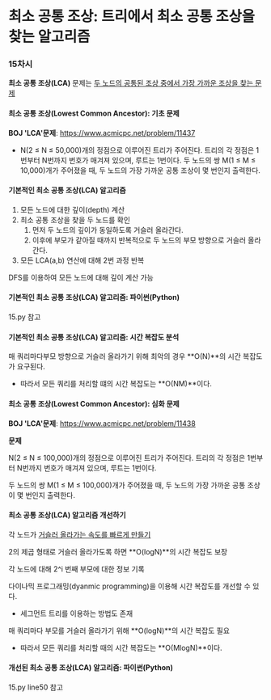 # 최소 공통 조상: 트리에서 최소 공통 조상을 찾는 알고리즘

### 15차시

**최소 공통 조상(LCA)** 문제는 <u>두 노드의 공통된 조상 중에서 가장 가까운 조상을 찾는 문제</u>



#### 최소 공통 조상(Lowest Common Ancestor): 기초 문제

**BOJ 'LCA'문제**: https://www.acmicpc.net/problem/11437

+ N(2 ≤ N ≤ 50,000)개의 정점으로 이루어진 트리가 주어진다. 트리의 각 정점은 1번부터 N번까지 번호가 매겨져 있으며, 루트는 1번이다. 두 노드의 쌍 M(1 ≤ M ≤ 10,000)개가 주어졌을 때, 두 노드의 가장 가까운 공통 조상이 몇 번인지 출력한다.



#### 기본적인 최소 공통 조상(LCA) 알고리즘

1. 모든 노드에 대한 깊이(depth) 계산
2. 최소 공통 조상을 찾을 두 노드를 확인
   1. 먼저 두 노드의 깊이가 동일하도록 거슬러 올라간다.
   2. 이후에 부모가 같아질 때까지 반복적으로 두 노드의 부모 방향으로 거슬러 올라간다.
3. 모든 LCA(a,b) 연산에 대해 2번 과정 반복

DFS를 이용하여 모든 노드에 대해 깊이 계산 가능



#### 기본적인 최소 공통 조상(LCA) 알고리즘: 파이썬(Python)

15.py 참고



#### 기본적인 최소 공통 조상(LCA) 알고리즘: 시간 복잡도 분석

매 쿼리마다부모 방향으로 거슬러 올라가기 위해 최악의 경우 **O(N)**의 시간 복잡도가 요구된다.

+ 따라서 모든 쿼리를 처리할 떄의 시간 복잡도는 **O(NM)**이다.





#### 최소 공통 조상(Lowest Common Ancestor): 심화 문제

**BOJ 'LCA'문제**: https://www.acmicpc.net/problem/11438

**문제**

N(2 ≤ N ≤ 100,000)개의 정점으로 이루어진 트리가 주어진다. 트리의 각 정점은 1번부터 N번까지 번호가 매겨져 있으며, 루트는 1번이다.

두 노드의 쌍 M(1 ≤ M ≤ 100,000)개가 주어졌을 때, 두 노드의 가장 가까운 공통 조상이 몇 번인지 출력한다.



#### 최소 공통 조상(LCA) 알고리즘 개선하기

각 노드가 <u>거슬러 올라가는 속도를 빠르게 만들기</u>

2의 제곱 형태로 거슬러 올라가도록 하면 **O(logN)**의 시간 복잡도 보장

각 노드에 대해 2^i 번째 부모에 대한 정보 기록

다이나믹 프로그래밍(dyanmic programming)을 이용해 시간 복잡도를 개선할 수 있다.

+ 세그먼트 트리를 이용하는 방법도 존재

매 쿼리마다 부모를 거슬러 올라가기 위해 **O(logN)**의 시간 복잡도 필요

+ 따라서 모든 쿼리를 처리할 때의 시간 복잡도는 **O(MlogN)**이다.



#### 개선된 최소 공통 조상(LCA) 알고리즘: 파이썬(Python)

15.py line50 참고